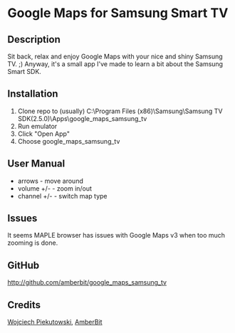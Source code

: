 # Google Maps for Samsung Smart TV

## Description
Sit back, relax and enjoy Google Maps with your nice and shiny Samsung TV. ;)
Anyway, it's a small app I've made to learn a bit about the Samsung Smart SDK.


## Installation
1. Clone repo to (usually) C:\Program Files (x86)\Samsung\Samsung TV SDK(2.5.0)\Apps\google_maps_samsung_tv
2. Run emulator
3. Click "Open App"
4. Choose google_maps_samsung_tv

## User Manual
* arrows - move around
* volume +/- - zoom in/out
* channel +/- - switch map type

## Issues
It seems MAPLE browser has issues with Google Maps v3 when too much zooming is done.

## GitHub
http://github.com/amberbit/google_maps_samsung_tv

## Credits
[Wojciech Piekutowski](wojciech.piekutowski@amberbit.com), [AmberBit](http://amberbit.com)
